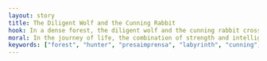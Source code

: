 ```yaml
---
layout: story
title: The Diligent Wolf and the Cunning Rabbit
hook: In a dense forest, the diligent wolf and the cunning rabbit crossed paths one fateful day. Little did they know, their encounter would change their lives forever . Who will come out victorious in this intriguing tale of wit and determination?
moral: In the journey of life, the combination of strength and intelligence is essential to overcome challenges. By valuing individual skills and learning from each other, we can achieve success more fully and meaningfully.
keywords: ["forest", "hunter", "presaimprensa", "labyrinth", "cunning", "strategy", "wisdom", "cooperation", "challenges"]
---
```

